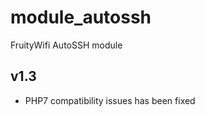 module_autossh
===========

FruityWifi AutoSSH module


v1.3
---------------------------------
- PHP7 compatibility issues has been fixed
